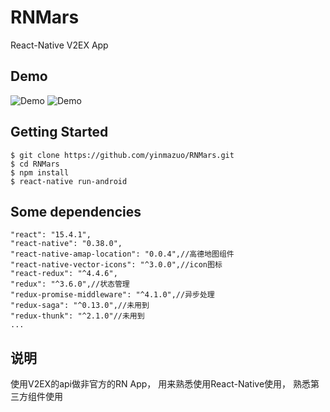 # RNMars
React-Native V2EX App

## Demo
![Demo](https://github.com/yinmazuo/RNMars/blob/master/screenshot/Demo01.gif)
![Demo](https://github.com/yinmazuo/RNMars/blob/master/screenshot/Demo02.gif)

## Getting Started
```
$ git clone https://github.com/yinmazuo/RNMars.git
$ cd RNMars
$ npm install
$ react-native run-android
```

## Some dependencies
```
"react": "15.4.1",
"react-native": "0.38.0",
"react-native-amap-location": "0.0.4",//高德地图组件
"react-native-vector-icons": "^3.0.0",//icon图标
"react-redux": "^4.4.6",
"redux": "^3.6.0",//状态管理
"redux-promise-middleware": "^4.1.0",//异步处理
"redux-saga": "^0.13.0",//未用到
"redux-thunk": "^2.1.0"//未用到
...
```
## 说明
使用V2EX的api做非官方的RN App，
用来熟悉使用React-Native使用，
熟悉第三方组件使用
